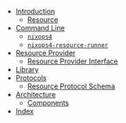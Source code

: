 - [Introduction](./index.md)
  - [Resource](./concept/resource.md)
- [Command Line]()
  - [`nixops4`](./cli/nixops4.md)
  - [`nixops4-resource-runner`](./cli/nixops4-resource-runner.md)
- [Resource Provider](./resource-provider/index.md)
  - [Resource Provider Interface](./resource-provider/interface.md)
- [Library](./lib/index.md)
- [Protocols]()
  - [Resource Protocol Schema](./schema/resource-v0.md)
- [Architecture]()
  - [Components](./architecture/nixops-components.md)
- [Index](./index/index.md)
